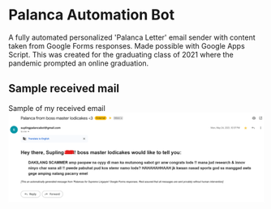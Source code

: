 # Palanca Automation Bot

A fully automated personalized 'Palanca Letter' email sender with content taken from Google Forms responses. Made possible with Google Apps Script. This was created for the graduating class of 2021 where the pandemic prompted an online graduation.

## Sample received mail
Sample of my received email
![alt text](https://github.com/fxs1l/Palanca-Automation-Bot/blob/main/sample.png "Sample")
